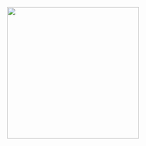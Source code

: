 <p align="center">
  <img align="center" height="300" src="https://user-images.githubusercontent.com/62818208/198573012-c9dc777a-b890-4c85-aab5-bd69e6875132.jpg"/></h2>
</p>



